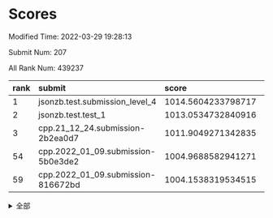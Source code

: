 # Scores

Modified Time: 2022-03-29 19:28:13

Submit Num: 207

All Rank Num: 439237

| rank |               submit               |       score        |       sigma        | pk_num |
| :--- | :--------------------------------- | :----------------- | :----------------- | :----- |
| 1    | jsonzb.test.submission_level_4     | 1014.5604233798717 | 0.8480010914941607 | 8494   |
| 2    | jsonzb.test.test_1                 | 1013.0534732840916 | 0.7975909957594787 | 8490   |
| 3    | cpp.21_12_24.submission-2b2ea0d7   | 1011.9049271342835 | 0.7815374684034414 | 8488   |
| 54   | cpp.2022_01_09.submission-5b0e3de2 | 1004.9688582941271 | 0.7177112294554842 | 8489   |
| 59   | cpp.2022_01_09.submission-816672bd | 1004.1538319534515 | 0.7153857789144775 | 8491   |


<details>
<summary>全部</summary>

| rank |                 submit                 |       score        |       sigma        | pk_num |
| :--- | :------------------------------------- | :----------------- | :----------------- | :----- |
| 1    | jsonzb.test.submission_level_4         | 1014.5604233798717 | 0.8480010914941607 | 8494   |
| 2    | jsonzb.test.test_1                     | 1013.0534732840916 | 0.7975909957594787 | 8490   |
| 3    | cpp.21_12_24.submission-2b2ea0d7       | 1011.9049271342835 | 0.7815374684034414 | 8488   |
| 4    | gobigger.level_3.submission_level_3_31 | 1011.6454586265947 | 0.780142921225356  | 8490   |
| 5    | gobigger.level_3.submission_level_3_18 | 1011.353017610011  | 0.7512440246610679 | 8491   |
| 6    | gobigger.level_3.submission_level_3_42 | 1011.2361221026623 | 0.7864778251589069 | 8482   |
| 7    | gobigger.level_3.submission_level_3_8  | 1011.2257846853922 | 0.7852187075252839 | 8491   |
| 8    | gobigger.level_3.submission_level_3_22 | 1011.1919720253039 | 0.7754991949051355 | 8484   |
| 9    | gobigger.level_3.submission_level_3_34 | 1010.9688246221326 | 0.7707558786259564 | 8492   |
| 10   | gobigger.level_3.submission_level_3_44 | 1010.8063929881632 | 0.7608235983415952 | 8486   |
| 11   | gobigger.level_3.submission_level_3_10 | 1010.6964592007457 | 0.7817546718580205 | 8491   |
| 12   | gobigger.level_3.submission_level_3_14 | 1010.6267340397442 | 0.777214260449714  | 8491   |
| 13   | gobigger.level_3.submission_level_3_28 | 1010.6211607670409 | 0.7699771224065461 | 8487   |
| 14   | gobigger.level_3.submission_level_3_47 | 1010.4321599085793 | 0.763071391845936  | 8491   |
| 15   | gobigger.level_3.submission_level_3_33 | 1010.3804490684469 | 0.7621849496099733 | 8493   |
| 16   | gobigger.level_3.submission_level_3_7  | 1010.3706877405377 | 0.7698760597778092 | 8489   |
| 17   | gobigger.level_3.submission_level_3_0  | 1010.3301078414788 | 0.7619244327220888 | 8483   |
| 18   | gobigger.level_3.submission_level_3_15 | 1010.2145113975613 | 0.7803270157185294 | 8489   |
| 19   | gobigger.level_3.submission_level_3_2  | 1010.1784297531989 | 0.729330898053055  | 8486   |
| 20   | gobigger.level_3.submission_level_3_3  | 1010.1532395657966 | 0.7647795553911321 | 8487   |
| 21   | gobigger.level_3.submission_level_3_39 | 1010.13577273992   | 0.7453751966177768 | 8488   |
| 22   | gobigger.level_3.submission_level_3_12 | 1010.0155773975845 | 0.7692288394536693 | 8488   |
| 23   | gobigger.level_3.submission_level_3_35 | 1009.9675102920667 | 0.7473704807835806 | 8485   |
| 24   | gobigger.level_3.submission_level_3_5  | 1009.9660952373476 | 0.7492011486599264 | 8492   |
| 25   | gobigger.level_3.submission_level_3_45 | 1009.952570719901  | 0.746328911964438  | 8484   |
| 26   | gobigger.level_3.submission_level_3_43 | 1009.937912576054  | 0.7815419056559382 | 8489   |
| 27   | gobigger.level_3.submission_level_3_25 | 1009.9287123370308 | 0.7716102056972075 | 8488   |
| 28   | gobigger.level_3.submission_level_3_29 | 1009.9175794516012 | 0.736395525291786  | 8493   |
| 29   | gobigger.level_3.submission_level_3_13 | 1009.8927089821094 | 0.7843704168025067 | 8484   |
| 30   | gobigger.level_3.submission_level_3_16 | 1009.8791577854736 | 0.7557373887001638 | 8489   |
| 31   | gobigger.level_3.submission_level_3_4  | 1009.8730733528901 | 0.753797398984254  | 8491   |
| 32   | gobigger.level_3.submission_level_3_11 | 1009.8630311341112 | 0.7536851085887184 | 8487   |
| 33   | gobigger.level_3.submission_level_3_9  | 1009.8505108762776 | 0.7638429587367965 | 8485   |
| 34   | gobigger.level_3.submission_level_3_46 | 1009.8490181369933 | 0.7894223525904296 | 8487   |
| 35   | gobigger.level_3.submission_level_3_17 | 1009.8128911131442 | 0.7549264735061597 | 8491   |
| 36   | gobigger.level_3.submission_level_3_6  | 1009.7833953578665 | 0.7683001252349548 | 8487   |
| 37   | gobigger.level_3.submission_level_3_40 | 1009.7783797281475 | 0.7578292253076734 | 8487   |
| 38   | gobigger.level_3.submission_level_3_41 | 1009.762281884989  | 0.7398326011611649 | 8489   |
| 39   | gobigger.level_3.submission_level_3_37 | 1009.7148816764932 | 0.742461182498682  | 8490   |
| 40   | gobigger.level_3.submission_level_3_27 | 1009.7071832104314 | 0.7429748133645697 | 8490   |
| 41   | gobigger.level_3.submission_level_3_1  | 1009.6800498994495 | 0.7560383647772762 | 8487   |
| 42   | gobigger.level_3.submission_level_3_26 | 1009.6761805859431 | 0.7530683246558714 | 8492   |
| 43   | gobigger.level_3.submission_level_3_19 | 1009.6418856957442 | 0.7721993689872462 | 8490   |
| 44   | gobigger.level_3.submission_level_3_23 | 1009.6115382448462 | 0.7503596444698263 | 8486   |
| 45   | gobigger.level_3.submission_level_3_21 | 1009.4168229078808 | 0.7322471932489196 | 8489   |
| 46   | gobigger.level_3.submission_level_3_24 | 1009.3573719491543 | 0.7297779895966332 | 8487   |
| 47   | gobigger.level_3.submission_level_3_36 | 1009.3222718378977 | 0.763291604686683  | 8488   |
| 48   | gobigger.level_3.submission_level_3_48 | 1009.3200047119172 | 0.7381798502399327 | 8490   |
| 49   | gobigger.level_3.submission_level_3_20 | 1009.284442761661  | 0.774064435584519  | 8486   |
| 50   | gobigger.level_3.submission_level_3_30 | 1008.7006468998603 | 0.7389107464535472 | 8483   |
| 51   | gobigger.level_3.submission_level_3_49 | 1008.4112323515523 | 0.7437293613548632 | 8487   |
| 52   | gobigger.level_3.submission_level_3_32 | 1008.3510251593048 | 0.7373376669888841 | 8488   |
| 53   | gobigger.level_3.submission_level_3_38 | 1008.0260436621708 | 0.7280065780112245 | 8493   |
| 54   | cpp.2022_01_09.submission-5b0e3de2     | 1004.9688582941271 | 0.7177112294554842 | 8489   |
| 55   | gobigger.level_1.submission_level_1_17 | 1004.9453528632523 | 0.7206142528751192 | 8488   |
| 56   | gobigger.level_1.submission_level_1_41 | 1004.6454253118535 | 0.7196637119503592 | 8491   |
| 57   | gobigger.level_1.submission_level_1_36 | 1004.2998008397894 | 0.7251174404110811 | 8487   |
| 58   | gobigger.level_1.submission_level_1_24 | 1004.1618514401443 | 0.7330157082959695 | 8489   |
| 59   | cpp.2022_01_09.submission-816672bd     | 1004.1538319534515 | 0.7153857789144775 | 8491   |
| 60   | gobigger.level_1.submission_level_1_14 | 1003.962467383797  | 0.7183213694165903 | 8486   |
| 61   | gobigger.level_1.submission_level_1_18 | 1003.9574652228313 | 0.7051369980607344 | 8486   |
| 62   | gobigger.level_1.submission_level_1_0  | 1003.8747158990145 | 0.7114553635162617 | 8487   |
| 63   | gobigger.level_1.submission_level_1_8  | 1003.8516989302701 | 0.720755264681783  | 8488   |
| 64   | gobigger.level_1.submission_level_1_10 | 1003.8482932380059 | 0.7017518381565789 | 8487   |
| 65   | gobigger.level_1.submission_level_1_45 | 1003.8079004607675 | 0.7299347537053611 | 8492   |
| 66   | gobigger.level_1.submission_level_1_23 | 1003.8036545167326 | 0.7209030842548283 | 8486   |
| 67   | gobigger.level_1.submission_level_1_42 | 1003.762955454161  | 0.7103142568646849 | 8485   |
| 68   | gobigger.level_1.submission_level_1_26 | 1003.718384082614  | 0.7119828354307933 | 8491   |
| 69   | gobigger.level_1.submission_level_1_16 | 1003.711869007559  | 0.7173810712282058 | 8487   |
| 70   | gobigger.level_1.submission_level_1_43 | 1003.6953493459943 | 0.7155614635876502 | 8492   |
| 71   | gobigger.level_1.submission_level_1_12 | 1003.5311631143336 | 0.7276463366520463 | 8486   |
| 72   | gobigger.level_1.submission_level_1_37 | 1003.5151324899607 | 0.7138404649215455 | 8482   |
| 73   | gobigger.level_1.submission_level_1_32 | 1003.5119001605539 | 0.7143002344331921 | 8492   |
| 74   | gobigger.level_1.submission_level_1_1  | 1003.5005315478089 | 0.7075077006506687 | 8486   |
| 75   | gobigger.level_1.submission_level_1_49 | 1003.3867422773122 | 0.7130616718653554 | 8488   |
| 76   | gobigger.level_1.submission_level_1_11 | 1003.3846565130053 | 0.6996917940878918 | 8485   |
| 77   | gobigger.level_1.submission_level_1_6  | 1003.3197295667602 | 0.7151344840299375 | 8483   |
| 78   | gobigger.level_1.submission_level_1_34 | 1003.311197587064  | 0.7074380864621715 | 8491   |
| 79   | gobigger.level_1.submission_level_1_33 | 1003.2976283194707 | 0.7055360036327063 | 8486   |
| 80   | gobigger.level_1.submission_level_1_5  | 1003.2928677348929 | 0.7189323675348509 | 8484   |
| 81   | gobigger.level_1.submission_level_1_27 | 1003.2472307497699 | 0.7234831330382989 | 8488   |
| 82   | gobigger.level_1.submission_level_1_40 | 1003.1737543400383 | 0.717281094716397  | 8486   |
| 83   | gobigger.level_1.submission_level_1_7  | 1003.0692125705191 | 0.7094603564496468 | 8490   |
| 84   | gobigger.level_1.submission_level_1_46 | 1003.0120196649077 | 0.7119214571560353 | 8484   |
| 85   | gobigger.level_1.submission_level_1_39 | 1003.0060097917802 | 0.718291699118262  | 8486   |
| 86   | gobigger.level_1.submission_level_1_2  | 1003.0050355586616 | 0.7086772700350237 | 8491   |
| 87   | gobigger.level_1.submission_level_1_15 | 1002.9739698407191 | 0.7115184577068296 | 8485   |
| 88   | gobigger.level_1.submission_level_1_31 | 1002.8453993638452 | 0.7096932283942402 | 8482   |
| 89   | gobigger.level_1.submission_level_1_21 | 1002.8139180624838 | 0.6967250007841869 | 8485   |
| 90   | gobigger.level_1.submission_level_1_35 | 1002.7723764667403 | 0.7179717220057804 | 8492   |
| 91   | gobigger.level_1.submission_level_1_4  | 1002.7392810325066 | 0.7226077602345595 | 8491   |
| 92   | gobigger.level_1.submission_level_1_28 | 1002.7378813890278 | 0.7036859610978109 | 8483   |
| 93   | gobigger.level_1.submission_level_1_48 | 1002.6018270234177 | 0.7057391184499602 | 8488   |
| 94   | gobigger.level_1.submission_level_1_47 | 1002.6012869405969 | 0.7090879938368502 | 8488   |
| 95   | gobigger.level_1.submission_level_1_9  | 1002.5261666991657 | 0.7174137213251487 | 8492   |
| 96   | gobigger.level_1.submission_level_1_20 | 1002.5242965377407 | 0.7197342329302193 | 8488   |
| 97   | gobigger.level_1.submission_level_1_29 | 1002.5218161739317 | 0.7177335857630567 | 8484   |
| 98   | gobigger.level_1.submission_level_1_13 | 1002.5186869982163 | 0.7155724503290819 | 8485   |
| 99   | gobigger.level_1.submission_level_1_30 | 1002.4317430603882 | 0.7098232208622719 | 8488   |
| 100  | gobigger.level_1.submission_level_1_38 | 1002.3990403995092 | 0.7121501227126703 | 8488   |
| 101  | gobigger.level_1.submission_level_1_44 | 1002.3189546240627 | 0.7088519987733337 | 8489   |
| 102  | gobigger.level_1.submission_level_1_25 | 1002.1629307243486 | 0.7074182466470581 | 8487   |
| 103  | gobigger.level_1.submission_level_1_3  | 1001.9611554232835 | 0.707973867600888  | 8489   |
| 104  | gobigger.level_1.submission_level_1_19 | 1001.7313061962768 | 0.7137324883249092 | 8490   |
| 105  | gobigger.level_1.submission_level_1_22 | 1001.4545374043752 | 0.7053088161607339 | 8482   |
| 106  | gobigger.random.submission_random_6    | 998.5386708195557  | 0.7108397028300182 | 8492   |
| 107  | gobigger.random.submission_random_29   | 997.8983514400053  | 0.7085340372109068 | 8486   |
| 108  | gobigger.random.submission_random_32   | 997.2811224651205  | 0.7062834362102953 | 8488   |
| 109  | gobigger.random.submission_random_37   | 997.1626556529523  | 0.6877699051952244 | 8491   |
| 110  | gobigger.random.submission_random_4    | 997.0877129935291  | 0.7192705990900218 | 8489   |
| 111  | gobigger.random.submission_random_20   | 997.0736943191431  | 0.6956810204728839 | 8489   |
| 112  | gobigger.random.submission_random_36   | 997.0549009018524  | 0.715421537353137  | 8487   |
| 113  | gobigger.random.submission_random_40   | 997.0057061481447  | 0.7096495017169091 | 8485   |
| 114  | gobigger.random.submission_random_39   | 996.8390977239368  | 0.7109431645265989 | 8486   |
| 115  | gobigger.random.submission_random_45   | 996.8163173564313  | 0.7070889749773326 | 8485   |
| 116  | gobigger.random.submission_random_35   | 996.7414042723466  | 0.7047735975553743 | 8490   |
| 117  | gobigger.random.submission_random_23   | 996.7111380024869  | 0.7123083066663296 | 8488   |
| 118  | gobigger.random.submission_random_22   | 996.5296563633171  | 0.7162077110860012 | 8485   |
| 119  | gobigger.random.submission_random_43   | 996.452082388746   | 0.7168570908994936 | 8489   |
| 120  | gobigger.random.submission_random_16   | 996.4437242300271  | 0.7183657229498577 | 8487   |
| 121  | gobigger.random.submission_random_47   | 996.3632014163817  | 0.7145385586819181 | 8487   |
| 122  | gobigger.random.submission_random_41   | 996.3436791605377  | 0.7152577106167399 | 8491   |
| 123  | gobigger.random.submission_random_18   | 996.2953877624462  | 0.7016778433718718 | 8484   |
| 124  | gobigger.random.submission_random_5    | 996.178760059938   | 0.7029644879073006 | 8493   |
| 125  | gobigger.random.submission_random_25   | 996.1702252669495  | 0.7156389669519074 | 8485   |
| 126  | gobigger.random.submission_random_42   | 996.1699338579765  | 0.7076701394466919 | 8481   |
| 127  | gobigger.random.submission_random_28   | 996.1447759645362  | 0.7022391909275845 | 8485   |
| 128  | gobigger.random.submission_random_27   | 996.0988340347279  | 0.7097718421147909 | 8490   |
| 129  | gobigger.random.submission_random_12   | 996.0793965873352  | 0.713923646282889  | 8493   |
| 130  | gobigger.random.submission_random_21   | 996.077514223285   | 0.7070096723764763 | 8490   |
| 131  | gobigger.random.submission_random_26   | 996.0653194681881  | 0.7171471509074556 | 8487   |
| 132  | gobigger.random.submission_random_49   | 996.0449845770553  | 0.7085227642419074 | 8482   |
| 133  | gobigger.random.submission_random_9    | 996.0392175204851  | 0.7105618324123578 | 8485   |
| 134  | gobigger.random.submission_random_1    | 995.9328159188268  | 0.7170042872419149 | 8483   |
| 135  | gobigger.random.submission_random_24   | 995.9140180092697  | 0.713684982357201  | 8495   |
| 136  | gobigger.random.submission_random_0    | 995.8440154559172  | 0.7198119448994209 | 8491   |
| 137  | gobigger.random.submission_random_11   | 995.8287821563836  | 0.714756605147156  | 8493   |
| 138  | gobigger.random.submission_random_31   | 995.8030424304802  | 0.7295801099050911 | 8483   |
| 139  | gobigger.random.submission_random_38   | 995.8015502417074  | 0.7301045931851315 | 8487   |
| 140  | gobigger.random.submission_random_7    | 995.7883831913003  | 0.7084839663186899 | 8487   |
| 141  | gobigger.random.submission_random_34   | 995.6879950780632  | 0.7167966707381157 | 8483   |
| 142  | gobigger.random.submission_random_19   | 995.6746522468846  | 0.7050717666888653 | 8488   |
| 143  | gobigger.random.submission_random_15   | 995.6610590370597  | 0.7116403688234347 | 8487   |
| 144  | gobigger.random.submission_random_44   | 995.6060447085708  | 0.7147703187938731 | 8488   |
| 145  | gobigger.random.submission_random_10   | 995.5366791914469  | 0.720525147369764  | 8486   |
| 146  | gobigger.random.submission_random_8    | 995.5319033049244  | 0.7148133604575332 | 8488   |
| 147  | gobigger.random.submission_random_3    | 995.4397496747737  | 0.7244084132000181 | 8491   |
| 148  | gobigger.random.submission_random_46   | 995.3965593020991  | 0.694256942536532  | 8487   |
| 149  | gobigger.random.submission_random_2    | 995.358774602216   | 0.7103228052886953 | 8491   |
| 150  | gobigger.random.submission_random_48   | 995.3326245194007  | 0.7076308816055183 | 8484   |
| 151  | gobigger.random.submission_random_33   | 995.3313172954807  | 0.7018567275403624 | 8485   |
| 152  | gobigger.random.submission_random_30   | 995.204236743987   | 0.6971502347031634 | 8487   |
| 153  | gobigger.random.submission_random_17   | 994.9784175423576  | 0.7247060140144628 | 8487   |
| 154  | gobigger.random.submission_random_13   | 994.8865294429079  | 0.7153255558624608 | 8487   |
| 155  | gobigger.random.submission_random_14   | 994.5228447112574  | 0.7236061169817413 | 8488   |
| 156  | gobigger.level_2.submission_level_2_7  | 993.7014214667158  | 0.753077354687951  | 8488   |
| 157  | gobigger.level_2.submission_level_2_42 | 993.4797544690524  | 0.7322250556753391 | 8489   |
| 158  | gobigger.level_2.submission_level_2_34 | 993.2503844607982  | 0.7370120999901392 | 8486   |
| 159  | gobigger.level_2.submission_level_2_12 | 993.2411229806913  | 0.7358846049828051 | 8487   |
| 160  | gobigger.level_2.submission_level_2_43 | 993.1449533735625  | 0.7246656660425854 | 8488   |
| 161  | gobigger.level_2.submission_level_2_21 | 992.9850957197631  | 0.7388846692425878 | 8488   |
| 162  | gobigger.level_2.submission_level_2_49 | 992.97160865186    | 0.729826909766955  | 8485   |
| 163  | gobigger.level_2.submission_level_2_30 | 992.9585138048129  | 0.7625326270645231 | 8486   |
| 164  | gobigger.level_2.submission_level_2_23 | 992.9245222793439  | 0.7537692525538362 | 8485   |
| 165  | gobigger.level_2.submission_level_2_5  | 992.8548263949368  | 0.7370110725995244 | 8486   |
| 166  | gobigger.level_2.submission_level_2_8  | 992.792397732442   | 0.7473642981133155 | 8489   |
| 167  | gobigger.level_2.submission_level_2_31 | 992.7284571455601  | 0.7255471483510573 | 8486   |
| 168  | gobigger.level_2.submission_level_2_26 | 992.7040646273036  | 0.7365547041599516 | 8492   |
| 169  | gobigger.level_2.submission_level_2_44 | 992.6719496594428  | 0.7373424823233536 | 8486   |
| 170  | gobigger.level_2.submission_level_2_19 | 992.6589547638433  | 0.7596026440532161 | 8489   |
| 171  | gobigger.level_2.submission_level_2_4  | 992.6099620951286  | 0.7388696609655464 | 8489   |
| 172  | gobigger.level_2.submission_level_2_14 | 992.59432110114    | 0.7371016657783059 | 8481   |
| 173  | gobigger.level_2.submission_level_2_3  | 992.5599498712096  | 0.7361781888279948 | 8487   |
| 174  | gobigger.level_2.submission_level_2_37 | 992.5081956198113  | 0.7507737154025893 | 8488   |
| 175  | gobigger.level_2.submission_level_2_41 | 992.4592003015101  | 0.7669109051695936 | 8493   |
| 176  | gobigger.level_2.submission_level_2_40 | 992.4537663119016  | 0.739213547562825  | 8487   |
| 177  | gobigger.level_2.submission_level_2_6  | 992.3296927536248  | 0.7357859466741518 | 8489   |
| 178  | gobigger.level_2.submission_level_2_25 | 992.2333942933027  | 0.7441567412285581 | 8492   |
| 179  | gobigger.level_2.submission_level_2_39 | 992.1223645458674  | 0.7517307510169707 | 8486   |
| 180  | gobigger.level_2.submission_level_2_45 | 992.1200685280048  | 0.7502988344628857 | 8486   |
| 181  | gobigger.level_2.submission_level_2_20 | 992.112255214163   | 0.7486182410492187 | 8488   |
| 182  | gobigger.level_2.submission_level_2_27 | 992.0558010039754  | 0.7233095208817429 | 8488   |
| 183  | gobigger.level_2.submission_level_2_15 | 991.9056897054512  | 0.777556574564036  | 8483   |
| 184  | gobigger.level_2.submission_level_2_36 | 991.8938375279507  | 0.7443837643279317 | 8487   |
| 185  | gobigger.level_2.submission_level_2_1  | 991.8750182498387  | 0.7403096346177253 | 8489   |
| 186  | gobigger.level_2.submission_level_2_22 | 991.8726963489944  | 0.7450557710956128 | 8484   |
| 187  | gobigger.level_2.submission_level_2_35 | 991.8611428030333  | 0.7537290474866988 | 8485   |
| 188  | gobigger.level_2.submission_level_2_46 | 991.8430047152084  | 0.7361379036245681 | 8488   |
| 189  | gobigger.level_2.submission_level_2_10 | 991.825265682562   | 0.7303448863814946 | 8490   |
| 190  | gobigger.level_2.submission_level_2_48 | 991.8032281645437  | 0.7527117491280007 | 8485   |
| 191  | gobigger.level_2.submission_level_2_0  | 991.7438844200989  | 0.7531221067325662 | 8485   |
| 192  | gobigger.level_2.submission_level_2_9  | 991.7209966650323  | 0.7602809257058171 | 8485   |
| 193  | gobigger.level_2.submission_level_2_24 | 991.7053260948123  | 0.7527660252387971 | 8491   |
| 194  | gobigger.level_2.submission_level_2_18 | 991.6519025214152  | 0.7628119093882315 | 8483   |
| 195  | gobigger.level_2.submission_level_2_11 | 991.6242038533676  | 0.7528190489704151 | 8488   |
| 196  | gobigger.level_2.submission_level_2_29 | 991.5931146800234  | 0.779624398109743  | 8488   |
| 197  | gobigger.level_2.submission_level_2_32 | 991.5778811788189  | 0.7519972430478048 | 8485   |
| 198  | gobigger.level_2.submission_level_2_38 | 991.5057836187884  | 0.7576914183555415 | 8490   |
| 199  | gobigger.level_2.submission_level_2_16 | 991.3392710739699  | 0.7384149470050742 | 8489   |
| 200  | gobigger.level_2.submission_level_2_33 | 991.1597082559357  | 0.7541788445192243 | 8487   |
| 201  | gobigger.level_2.submission_level_2_28 | 990.7119240511879  | 0.7477624214196673 | 8493   |
| 202  | gobigger.level_2.submission_level_2_17 | 990.6788369443736  | 0.7782592830850574 | 8487   |
| 203  | gobigger.level_2.submission_level_2_2  | 990.6661173648743  | 0.7493612671067196 | 8487   |
| 204  | gobigger.level_2.submission_level_2_13 | 990.3832059537156  | 0.7750211617816204 | 8484   |
| 205  | gobigger.level_2.submission_level_2_47 | 990.3210371459455  | 0.7618615215591524 | 8487   |
| 206  | gobigger.none.submission_none_0        | 977.9449599848645  | 1.2557018566091722 | 8490   |
| 207  | gobigger.none.submission_none_1        | 976.0446541293813  | 1.424344280733502  | 8490   |

</details>